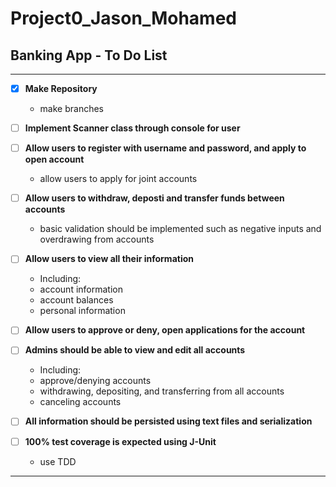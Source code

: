 # Project0_Jason_Mohamed
## Banking App - To Do List
***
- [x] **Make Repository**
     - make branches

- [ ] **Implement Scanner class through console for user**

- [ ] **Allow users to register with username and password, and apply to open account**
     - allow users to apply for joint accounts
     
- [ ] **Allow users to withdraw, deposti and transfer funds between accounts**
     - basic validation should be implemented such as negative inputs and overdrawing from accounts
     
- [ ] **Allow users to view all their information**
     - Including:
     - account information
     - account balances
     - personal information

- [ ] **Allow users to approve or deny, open applications for the account**

- [ ] **Admins should be able to view and edit all accounts**
     - Including:
     - approve/denying accounts
     - withdrawing, depositing, and transferring from all accounts
     - canceling accounts

- [ ] **All information should be persisted using text files and serialization**

- [ ] **100% test coverage is expected using J-Unit**
     - use TDD
***
